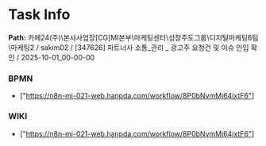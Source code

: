 # Task Info

**Path:** 카페24(주)\본사사업장\[CG]MI본부\마케팅센터\성장주도그룹\디지털마케팅6팀\마케팅2 / sakim02 / [347626] 파트너사 소통_관리 _ 광고주 요청건 및 이슈 인입 확인 / 2025-10-01_00-00-00

### BPMN
- ["https://n8n-mi-021-web.hanpda.com/workflow/8P0bNvmMj64ixtF6"]

### WIKI
- ["https://n8n-mi-021-web.hanpda.com/workflow/8P0bNvmMj64ixtF6"]

